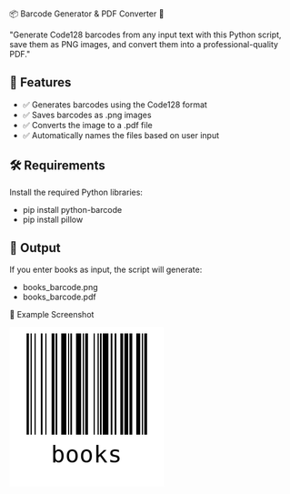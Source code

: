 📦 Barcode Generator & PDF Converter 🐍


"Generate Code128 barcodes from any input text with this Python script, save them as PNG images, and convert them into a professional-quality PDF."

🚀 Features
-----------------
* ✅ Generates barcodes using the Code128 format
* ✅ Saves barcodes as .png images
* ✅ Converts the image to a .pdf file
* ✅ Automatically names the files based on user input



🛠️ Requirements
-----------------
Install the required Python libraries:
* pip install python-barcode
* pip install pillow



📂 Output
-----------
If you enter books as input, the script will generate:
* books_barcode.png
* books_barcode.pdf



📸 Example Screenshot


![Barcode PNG image](books_barcode.png)


